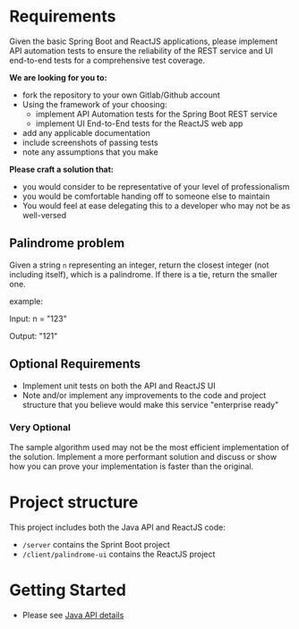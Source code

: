 # Requirements

Given the basic Spring Boot and ReactJS applications, please implement
API automation tests to ensure the reliability of the REST service and
UI end-to-end tests for a comprehensive test coverage.


**We are looking for you to:**

* fork the repository to your own Gitlab/Github account
* Using the framework of your choosing:
  * implement API Automation tests for the Spring Boot REST service
  * implement UI End-to-End tests for the ReactJS web app
* add any applicable documentation
* include screenshots of passing tests
* note any assumptions that you make

**Please craft a solution that:**

* you would consider to be representative of your level of professionalism
* you would be comfortable handing off to someone else to maintain
* You would feel at ease delegating this to a developer who may not be as well-versed

## Palindrome problem

Given a string `n` representing an integer, return the closest integer
(not including itself), which is a palindrome. If there is a tie,
return the smaller one.

example:

Input: n = "123"

Output: "121"

## Optional Requirements

* Implement unit tests on both the API and ReactJS UI
* Note and/or implement any improvements to the code and project
  structure that you believe would make this service "enterprise
  ready"


### Very Optional 

The sample algorithm used may not be the most efficient implementation
of the solution. Implement a more performant solution and discuss or
show how you can prove your implementation is faster than the original.

# Project structure

This project includes both the Java API and ReactJS code:
* `/server` contains the Sprint Boot project
* `/client/palindrome-ui` contains the ReactJS project

# Getting Started 

- Please see [Java API details](/server/README.md)